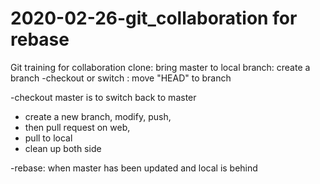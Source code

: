 # 2020-02-26-git_collaboration for rebase
Git training for collaboration
clone: bring master to local
branch: create a branch <name>
  -checkout <name> or switch <name>: move "HEAD" to branch
 
  -checkout master is to switch back to master
  - create a new branch, modify, push, 
  - then pull request on web, 
  - pull to local
  - clean up both side
  
 -rebase: when master has been updated and local is behind
 
